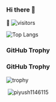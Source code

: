 ### Hi there 👋

<!--
**piyush1146115/piyush1146115** is a ✨ _special_ ✨ repository because its `README.md` (this file) appears on your GitHub profile.

Here are some ideas to get you started:

- 🔭 I’m currently working on ...
- 🌱 I’m currently learning Go
- 👯 I’m looking to collaborate on ...
- 🤔 I’m looking for help with ...
- 💬 Ask me about ...
- 📫 How to reach me: https://www.linkedin.com/in/piyushdas123/
- 😄 Pronouns: ...
- ⚡ Fun fact: ...
- -->



 🎉 ![visitors](https://visitor-badge.laobi.icu/badge?page_id=piyush1146115)
 
 ![Top Langs](https://github-readme-stats.vercel.app/api/top-langs/?username=piyush1146115&layout=compact)

### GitHub Trophy

### GitHub Trophy

![trophy](https://github-profile-trophy.vercel.app/?username=piyush1146115&theme=dracula)
<p>&nbsp;<img align="center" src="https://github-readme-stats.vercel.app/api?username=piyush1146115&show_icons=true&theme=dark&locale=en" alt="piyush1146115" /></p>



